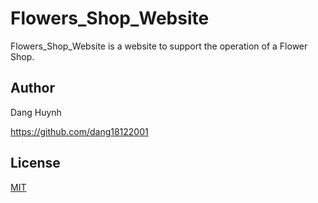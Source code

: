 # Flowers_Shop_Website

Flowers_Shop_Website is a website to support the operation of a Flower Shop.

## Author
Dang Huynh

https://github.com/dang18122001

## License
[MIT](https://choosealicense.com/licenses/mit/)
